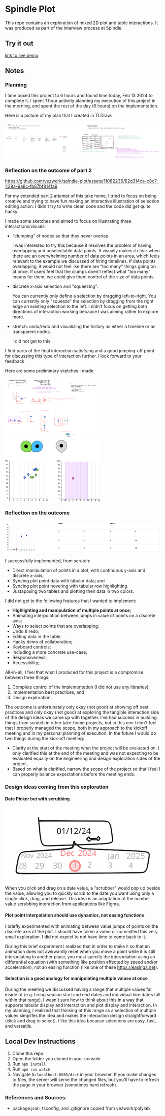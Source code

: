 # Spindle Plot

This repo contains an exploration of mixed 2D plot and table interactions. It was produced as part of the interview process at Spindle.

## Try it out

[link to live demo](https://vezwork.github.io/spindle-plot/dist)

## Notes

### Planning

I time boxed this project to 6 hours and found time today, Feb 13 2024 to complete it. I spent 1 hour actively planning my execution of this project in the morning, and spent the rest of the day (6 hours) on the implementation.

Here is a picture of my plan that I created in TLDraw:

<img src="./media/plan.svg">

### Reflection on the outcome of part 2

https://github.com/vezwork/spindle-plot/assets/11082236/82d314ca-c8c7-429a-9a8c-fb87bf814fa9

For my extended part 2 attempt of this take home, I tried to focus on being creative and trying to have fun making an interactive illustration of selection editing action. I didn't try to write clean code and the code did get quite hacky.

I made some sketches and aimed to focus on illustrating three interactions/visuals:

- "clumping" of nodes so that they never overlap.

  I was interested to try this because it resolves
  the problem of having overlapping and unselectable data points. It visually makes it clear when
  there are an overwhelming number of data points in an area, which feels relevant to the example we
  discussed of hiring timelines. If data points overlapping, it would not feel like there are "too many"
  things going on at once. If users feel that the clumps doen't reflect what "too many" means for them,
  we could give them control of the size of data points.

- discrete x-axis selection and "squeezing".

  You can currently only define a selection by dragging left-to-right. You can currently only "squeeze"
  the selection by dragging from the right edge an existing selection to the left. I didn't focus
  on getting both directions of interaction working because I was aiming rather to explore more.

- stretch: undo/redo and visualizing the history as either a timeline or as transparent nodes.

  I did not get to this.

I find parts of the final interaction satisfying and a good jumping-off point for discussing this type of interaction further. I look forward to your feedback.

Here are some preliminary sketches I made:

<img src="./media/part2sketch.svg" height="200">

<img src="./media/part2sketch2.svg" height="200">

### Reflection on the outcome

<img src="./media/final.png">

I successfully implemented, from scratch:

- Direct manipulation of points in a plot, with continuous y-axis and discrete x-axis;
- Syncing plot point data with tabular data; and
- Syncing plot point hovering with tabular row highlighting.
- Justaposing two tables and plotting their data in two colors.

I did not get to the following features that I wanted to implement:

- **Highlighting and manipulation of multiple points at once**;
- Animating interpolation between jumps in value of points on a discrete axis;
- Ways to select points that are overlapping;
- Undo & redo;
- Editing data in the table;
- Hacky demo of collaboration;
- Keyboard controls;
- Including a more concrete use-case;
- Responsiveness;
- Accessibility;

All-in-all, I feel that what I produced for this project is a compromise between three things:

1. Complete control of the implementation (I did not use any libraries);
2. Implementation best practices; and
3. Design exploration.

The outcome is unfortunately only okay (not good) at showing off best practices and only okay (not good) at exploring the tangible interaction side of the design ideas we came up with together. I've had success in building things from scratch in other take-home projects, but in this one I don't feel that I properly managed the scope, both in my approach to the kickoff meeting and in my personal planning of execution. In the future I would do two things during the kick-off meeting:

- Clarify at the start of the meeting what the project will be evaluated on. I only clarified this at the end of the meeting and was not expecting to be evaluated equally on the engineering and design exploration sides of the project.
- Based on what is clarified, narrow the scope of the project so that I feel I can properly balance expectations before the meeting ends.

### Design ideas coming from this exploration

#### Date Picker but with scrubbing

<img src="./media/nudge_date.svg"></img>
When you click and drag on a date value, a "scrubber" would pop up beside the value,
allowing you to quickly scrub to the date you want using only a single click, drag, and release. This idea is an adaptation of the number value scrubbing interaction from applications like Figma.

#### Plot point interpolation should use dynamics, not easing functions

I briefly experimented with animating between value jumps of points on the discrete axis of the plot. I should have taken a video or committed this very small exploration. I did not expect to not have time to come back to it.

During this brief experiment I realized that in order to make it so that an animation does not awkwardly reset
when you move a point while it is still interpolating to another place, you must specify the interpolation using an differential equation (with something like position affected by speed and/or acceleration), not an easing function (like one of these https://easings.net).

#### Selection is a good analogy for manipulating multiple values at once

During the meeting we discussed having a range that multiple values fall inside of (e.g. hiring season start and end dates and individual hire dates fall within that range). I wasn't sure how to think about this in a way that supports tabular display and interaction and plot display and interaction. In my planning, I realized that thinking of this range as a selection of multiple values simplifes the idea and makes the interaction design straightforward (click and drag to select). I like this idea because selections are easy, fast, and versatile.

## Local Dev Instructions

1. Clone this repo
2. Open the folder you cloned in your console
3. Run `npm install`
4. Run `npm run watch`
5. Navigate to `localhost:8080/dist` in your browser. If you make changes to files, the server will serve the changed files, but you'll have to refresh the page in your browser (sometimes hard refresh).

### References and Sources:

- package.json, tsconfig, and .gitignore copied from vezwork/polylab
